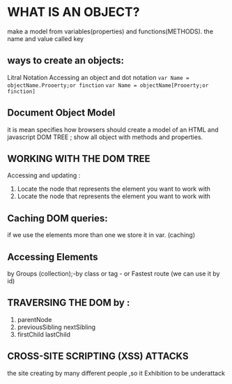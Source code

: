 # WHAT IS AN OBJECT?
make a model from variables(properties) and functions(METHODS).
the name and value called key 

## ways to create an objects:
Litral Notation 
Accessing an object and dot notation 
`var Name = objectName.Prooerty;or finction`
``` var Name = objectName[Prooerty;or finction] ```


## Document Object Model 
it is mean specifies how browsers should create a model of an HTML and javascript 
DOM TREE ; show all object with methods and properties.

## WORKING WITH THE DOM TREE
Accessing and updating :
1. Locate the node that represents the element you want to work with
2. Locate the node that represents the element you want to work with

## Caching DOM queries:
if we use the elements more than one we store it in var.  (caching)


## Accessing Elements 
by Groups (collection);-by class or tag - or Fastest route (we can use it by id)


## TRAVERSING THE DOM by :
1. parentNode
2. previousSibling nextSibling
3. firstChild lastChild


## CROSS-SITE SCRIPTING (XSS) ATTACKS
the site creating by many different people ,so it Exhibition to be underattack 